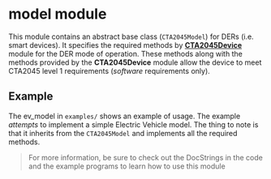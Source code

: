 # model module
This module contains an abstract base class (`CTA2045Model`) for DERs (i.e. smart devices). It specifies the required methods by [__CTA2045Device__](device.md) module for the DER mode of operation. These methods along with the methods provided by the __CTA2045Device__ module allow the device to meet CTA2045 level 1 requirements (_software_ requirements only).

## Example
The ev_model in `examples/` shows an example of usage. The example _attempts_ to implement a simple Electric Vehicle model. The thing to note is that it inherits from the `CTA2045Model` and implements all the required methods. 

> For more information, be sure to check out the DocStrings in the code and the example programs to learn how to use this module 